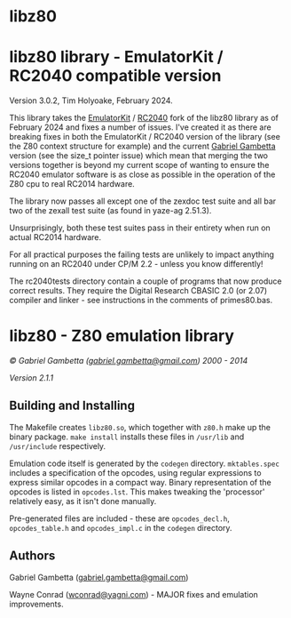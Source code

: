 # libz80
libz80 library - EmulatorKit / RC2040 compatible version
========================================================

Version 3.0.2, Tim Holyoake, February 2024.

This library takes the [EmulatorKit](https://github.com/EtchedPixels/EmulatorKit/) / [RC2040](https://github.com/ExtremeElectronics/RC2040/) fork of the libz80 library as of February 2024 and fixes a number of issues. I've created it as there are 
breaking fixes in both the EmulatorKit / RC2040 version of the library (see the Z80 context structure for example) and the current 
[Gabriel Gambetta](https://github.com/ggambetta/libz80/) 
version (see the size_t pointer issue) which mean that merging the two versions together is beyond my current scope of wanting to ensure the RC2040 
emulator software is as close as possible in the operation of the Z80 cpu to real RC2014 hardware.

The library now passes all except one of the zexdoc test suite and all bar two of the zexall test suite (as found in yaze-ag 2.51.3).

Unsurprisingly, both these test suites pass in their entirety when run on actual RC2014 hardware. 

For all practical purposes the failing tests are unlikely to impact anything running on an RC2040 under CP/M 2.2 - unless you know differently!

The rc2040tests directory contain a couple of programs that now produce correct results. They require the Digital Research CBASIC 2.0 (or 2.07) compiler
and linker - see instructions in the comments of primes80.bas.

libz80 - Z80 emulation library
===============================

*© Gabriel Gambetta (gabriel.gambetta@gmail.com) 2000 - 2014*

*Version 2.1.1*

Building and Installing
-----------------------

The Makefile creates `libz80.so`, which together with `z80.h` make up the binary
package. `make install` installs these files in `/usr/lib` and `/usr/include`
respectively.

Emulation code itself is generated by the `codegen` directory. `mktables.spec`
includes a specification of the opcodes, using regular expressions to express
similar opcodes in a compact way. Binary representation of the opcodes is listed
in `opcodes.lst`. This makes tweaking the 'processor' relatively easy, as it
isn't done manually.

Pre-generated files are included - these are `opcodes_decl.h`, `opcodes_table.h`
and `opcodes_impl.c` in the `codegen` directory.

Authors
-------

Gabriel Gambetta (gabriel.gambetta@gmail.com)

Wayne Conrad (wconrad@yagni.com) - MAJOR fixes and emulation improvements.
